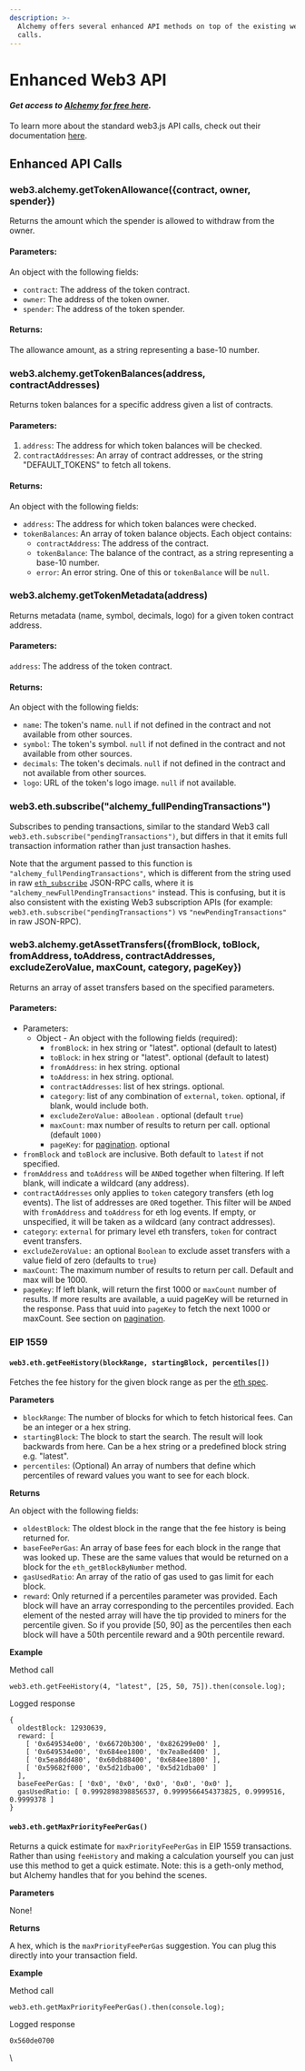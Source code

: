 ```yaml
---
description: >-
  Alchemy offers several enhanced API methods on top of the existing web3.js
  calls.
---
```


# Enhanced Web3 API

#### _Get access to_ [_**Alchemy for free here**_](https://alchemy.com/?r=e68b2f77-7fc7-4ef7-8e9c-cdfea869b9b5)_**.**_

To learn more about the standard web3.js API calls, check out their documentation [here](https://web3js.readthedocs.io/en/v1.2.9/).

## Enhanced API Calls

### web3.alchemy.getTokenAllowance({contract, owner, spender})

Returns the amount which the spender is allowed to withdraw from the owner.

#### **Parameters:**

An object with the following fields:

* `contract`: The address of the token contract.
* `owner`: The address of the token owner.
* `spender`: The address of the token spender.

#### **Returns:**

The allowance amount, as a string representing a base-10 number.

### web3.alchemy.getTokenBalances(address, contractAddresses)

Returns token balances for a specific address given a list of contracts.

#### **Parameters:**

1. `address`: The address for which token balances will be checked.
2. `contractAddresses`: An array of contract addresses, or the string "DEFAULT\_TOKENS" to fetch all tokens.

#### **Returns:**

An object with the following fields:

* `address`: The address for which token balances were checked.
* `tokenBalances`: An array of token balance objects. Each object contains:
  * `contractAddress`: The address of the contract.
  * `tokenBalance`: The balance of the contract, as a string representing a base-10 number.
  * `error`: An error string. One of this or `tokenBalance` will be `null`.

### web3.alchemy.getTokenMetadata(address)

Returns metadata (name, symbol, decimals, logo) for a given token contract address.

#### **Parameters:**

`address`: The address of the token contract.

#### **Returns:**

An object with the following fields:

* `name`: The token's name. `null` if not defined in the contract and not available from other sources.
* `symbol`: The token's symbol. `null` if not defined in the contract and not available from other sources.
* `decimals`: The token's decimals. `null` if not defined in the contract and not available from other sources.
* `logo`: URL of the token's logo image. `null` if not available.

### web3.eth.subscribe("alchemy\_fullPendingTransactions")

Subscribes to pending transactions, similar to the standard Web3 call `web3.eth.subscribe("pendingTransactions")`, but differs in that it emits full transaction information rather than just transaction hashes.

Note that the argument passed to this function is `"alchemy_fullPendingTransactions"`, which is different from the string used in raw [`eth_subscribe`](../../apis/ethereum/#eth\_subscribe) JSON-RPC calls, where it is `"alchemy_newFullPendingTransactions"` instead. This is confusing, but it is also consistent with the existing Web3 subscription APIs (for example: `web3.eth.subscribe("pendingTransactions")` vs `"newPendingTransactions"` in raw JSON-RPC).

### web3.alchemy.getAssetTransfers({fromBlock, toBlock, fromAddress, toAddress, contractAddresses, excludeZeroValue, maxCount, category, pageKey})

Returns an array of asset transfers based on the specified parameters.

#### **Parameters:**

* Parameters:
  * Object - An object with the following fields (required):
    * `fromBlock`: in hex string or "latest". optional (default to latest)
    * `toBlock`: in hex string or "latest". optional (default to latest)
    * `fromAddress`: in hex string. optional
    * `toAddress`: in hex string. optional.
    * `contractAddresses`: list of hex strings. optional.
    * `category`: list of any combination of `external`, `token`. optional, if blank, would include both.
    * `excludeZeroValue:` a`Boolean` . optional (default `true`)
    * `maxCount`: max number of results to return per call. optional (default `1000)`
    * `pageKey`: for [pagination](../../enhanced-apis/transfers-api.md#pagination). optional
* `fromBlock` and `toBlock` are inclusive. Both default to `latest` if not specified.
* `fromAddress` and `toAddress` will be `AND`ed together when filtering. If left blank, will indicate a wildcard (any address).
* `contractAddresses` only applies to `token` category transfers (eth log events). The list of addresses are `OR`ed together. This filter will be `AND`ed with `fromAddress` and `toAddress` for eth log events. If empty, or unspecified, it will be taken as a wildcard (any contract addresses).
* `category`: `external` for primary level eth transfers, `token` for contract event transfers.
* `excludeZeroValue:` an optional `Boolean` to exclude asset transfers with a value field of zero (defaults to `true`)
* `maxCount`: The maximum number of results to return per call. Default and max will be 1000.
* `pageKey`: If left blank, will return the first 1000 or `maxCount` number of results. If more results are available, a uuid pageKey will be returned in the response. Pass that uuid into `pageKey` to fetch the next 1000 or maxCount. See section on [pagination](../../enhanced-apis/transfers-api.md#pagination).

### EIP 1559

#### `web3.eth.getFeeHistory(blockRange, startingBlock, percentiles[])`

Fetches the fee history for the given block range as per the [eth spec](https://github.com/ethereum/eth1.0-specs/blob/master/json-rpc/spec.json).

**Parameters**

* `blockRange`: The number of blocks for which to fetch historical fees. Can be an integer or a hex string.
* `startingBlock`: The block to start the search. The result will look backwards from here. Can be a hex string or a predefined block string e.g. "latest".
* `percentiles`: (Optional) An array of numbers that define which percentiles of reward values you want to see for each block.

**Returns**

An object with the following fields:

* `oldestBlock`: The oldest block in the range that the fee history is being returned for.
* `baseFeePerGas`: An array of base fees for each block in the range that was looked up. These are the same values that would be returned on a block for the `eth_getBlockByNumber` method.
* `gasUsedRatio`: An array of the ratio of gas used to gas limit for each block.
* `reward`: Only returned if a percentiles parameter was provided. Each block will have an array corresponding to the percentiles provided. Each element of the nested array will have the tip provided to miners for the percentile given. So if you provide \[50, 90] as the percentiles then each block will have a 50th percentile reward and a 90th percentile reward.

**Example**

Method call

```
web3.eth.getFeeHistory(4, "latest", [25, 50, 75]).then(console.log);
```

Logged response

```
{
  oldestBlock: 12930639,
  reward: [
    [ '0x649534e00', '0x66720b300', '0x826299e00' ],
    [ '0x649534e00', '0x684ee1800', '0x7ea8ed400' ],
    [ '0x5ea8dd480', '0x60db88400', '0x684ee1800' ],
    [ '0x59682f000', '0x5d21dba00', '0x5d21dba00' ]
  ],
  baseFeePerGas: [ '0x0', '0x0', '0x0', '0x0', '0x0' ],
  gasUsedRatio: [ 0.9992898398856537, 0.9999566454373825, 0.9999516, 0.9999378 ]
}
```

#### `web3.eth.getMaxPriorityFeePerGas()`

Returns a quick estimate for `maxPriorityFeePerGas` in EIP 1559 transactions. Rather than using `feeHistory` and making a calculation yourself you can just use this method to get a quick estimate. Note: this is a geth-only method, but Alchemy handles that for you behind the scenes.

**Parameters**

None!

**Returns**

A hex, which is the `maxPriorityFeePerGas` suggestion. You can plug this directly into your transaction field.

**Example**

Method call

```
web3.eth.getMaxPriorityFeePerGas().then(console.log);
```

Logged response

```
0x560de0700
```

\\

